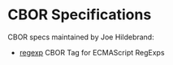 # CBOR Specifications

CBOR specs maintained by Joe Hildebrand:

- [regexp](regex.md) CBOR Tag for ECMAScript RegExps
